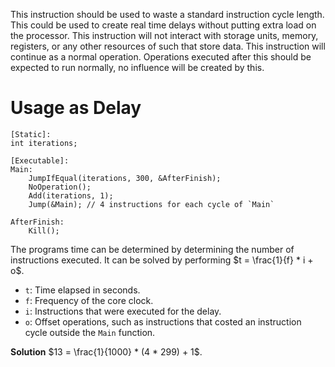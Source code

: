 This instruction should be used to waste a standard instruction cycle length. This could be used to create real time delays without putting extra load on the processor. This instruction will not interact with storage units, memory, registers, or any other resources of such that store data. This instruction will continue as a normal operation. Operations executed after this should be expected to run normally, no influence will be created by this.

# Usage as Delay
```rxarch
[Static]:
int iterations;

[Executable]:
Main:
	JumpIfEqual(iterations, 300, &AfterFinish);
	NoOperation();
	Add(iterations, 1);
	Jump(&Main); // 4 instructions for each cycle of `Main`
	
AfterFinish:
	Kill();
```

The programs time can be determined by determining the number of instructions executed. It can be solved by performing $t = \frac{1}{f} * i + o$.
 - `t`: Time elapsed in seconds.
 - `f`: Frequency of the core clock.
 - `i`: Instructions that were executed for the delay.
 - `o`: Offset operations, such as instructions that costed an instruction cycle outside the `Main` function.

**Solution**
$13 = \frac{1}{1000} * (4 * 299) + 1$.
